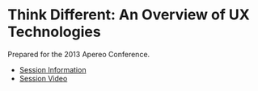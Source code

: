 Think Different: An Overview of UX Technologies
===============

Prepared for the 2013 Apereo Conference.

* [Session Information](http://lanyrd.com/2013/apereo/schwhd/#link-rrzk)
* [Session Video](http://www.youtube.com/watch?v=_n-fH5RoBEU) 
